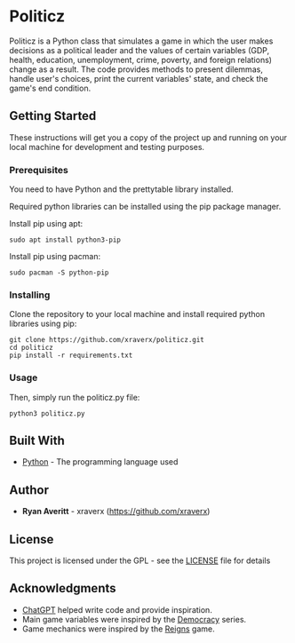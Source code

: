 # Politicz

Politicz is a Python class that simulates a game in which the user makes decisions as a political leader and the values of certain variables (GDP, health, education, unemployment, crime, poverty, and foreign relations) change as a result. The code provides methods to present dilemmas, handle user's choices, print the current variables' state, and check the game's end condition.

## Getting Started

These instructions will get you a copy of the project up and running on your local machine for development and testing purposes.

### Prerequisites

You need to have Python and the prettytable library installed.

Required python libraries can be installed using the pip package manager.

Install pip using apt:
```
sudo apt install python3-pip
```

Install pip using pacman:
```
sudo pacman -S python-pip
```

### Installing

Clone the repository to your local machine and install required python libraries using pip:
```
git clone https://github.com/xraverx/politicz.git
cd politicz
pip install -r requirements.txt
```

### Usage

Then, simply run the politicz.py file:
```
python3 politicz.py
```

## Built With

* [Python](https://www.python.org/) - The programming language used

## Author

* **Ryan Averitt** - xraverx (https://github.com/xraverx)

## License

This project is licensed under the GPL - see the [LICENSE](LICENSE) file for details

## Acknowledgments

* [ChatGPT](https://chat.openai.com) helped write code and provide inspiration.
* Main game variables were inspired by the [Democracy](https://www.positech.co.uk/index.html) series.
* Game mechanics were inspired by the [Reigns](https://www.reignsgame.com/three-kingdoms) game.
